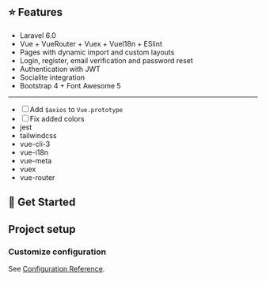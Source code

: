 ## ⭐️ Features

- Laravel 6.0
- Vue + VueRouter + Vuex + VueI18n + ESlint
- Pages with dynamic import and custom layouts
- Login, register, email verification and password reset
- Authentication with JWT
- Socialite integration
- Bootstrap 4 + Font Awesome 5

---

- ☐ Add `$axios` to `Vue.prototype`
- ☐ Fix added colors
- jest
- tailwindcss
- vue-cli-3
- vue-i18n
- vue-meta
- vuex
- vue-router


## 🚀 Get Started

## Project setup

### Customize configuration
See [Configuration Reference](https://cli.vuejs.org/config/).


